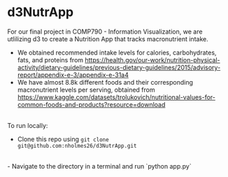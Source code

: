 # d3NutrApp

For our final project in COMP790 - Information Visualization, we are utlilizing d3 to create a Nutrition App that tracks macronutrient intake. <br /> 

- We obtained recommended intake levels for calories, carbohydrates, fats, and proteins from https://health.gov/our-work/nutrition-physical-activity/dietary-guidelines/previous-dietary-guidelines/2015/advisory-report/appendix-e-3/appendix-e-31a4 <br />
- We have almost 8.8k different foods and their corresponding macronutrient levels per serving, obtained from https://www.kaggle.com/datasets/trolukovich/nutritional-values-for-common-foods-and-products?resource=download <br /> <br />

To run locally:
<br />
- Clone this repo using `git clone git@github.com:nholmes26/d3NutrApp.git`
<br />
- Navigate to the directory in a terminal and run `python app.py` 
